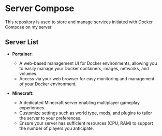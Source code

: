 # Server Compose

This repository is used to store and manage services initiated with Docker Compose on my server.

## Server List

- **Portainer**: 
  - A web-based management UI for Docker environments, allowing you to easily manage your Docker containers, images, networks, and volumes.
  - Access via your web browser for easy monitoring and management of your Docker environment.

- **Minecraft**:
  - A dedicated Minecraft server enabling multiplayer gameplay experiences.
  - Customize settings such as world type, mods, and plugins to tailor the server to your preferences.
  - Ensure your server has sufficient resources (CPU, RAM) to support the number of players you anticipate.
